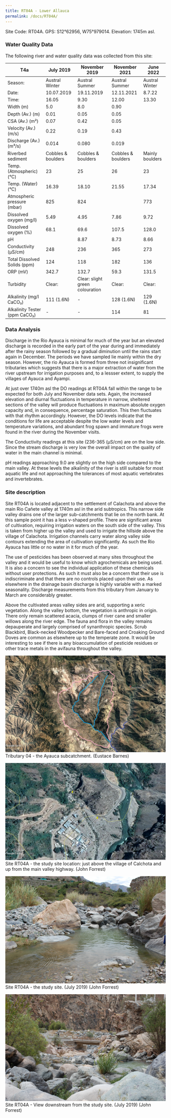 ```yaml
---
title: RT04A - Lower Allauca
permalink: /docs/RT04A/
---
```


Site Code: RT04A.  GPS: S12°62956, W75°979014. Elevation:
1745m asl.


### Water Quality Data

The following river and water quality data was collected from this site:

|     T4a                              |     July 2019             |     November 2019                      |     November 2021         |     June 2022          |
|--------------------------------------|---------------------------|----------------------------------------|---------------------------|------------------------|
|     Season:                          |     Austral Winter        |     Austral Summer                     |     Austral Summer        |     Austral Winter     |
|     Date:                            |     10.07.2019            |     19.11.2019                         |     12.11.2021            |     8.7.22             |
|     Time:                            |     16.05                 |     9.30                               |     12.00                 |     13.30              |
|     Width (m)                        |     5.0                   |     8.0                                |     0.90                  |                        |
|     Depth (Av.) (m)                  |     0.01                  |     0.05                               |     0.05                  |                        |
|     CSA (Av.) (m²)                   |     0.07                  |     0.42                               |     0.05                  |                        |
|     Velocity (Av.) (m/s)             |     0.22                  |     0.19                               |     0.43                  |                        |
|     Discharge (Av.) (m³/s)           |     0.014                 |     0.080                              |     0.019                 |                        |
|     Riverbed sediment                |     Cobbles & boulders    |     Cobbles & boulders                 |     Cobbles & boulders    |     Mainly boulders    |
|     Temp. (Atmospheric) (°C)         |     23                    |     25                                 |     26                    |     23                 |
|     Temp. (Water) (°C)               |     16.39                 |     18.10                              |     21.55                 |     17.34              |
|     Atmospheric pressure (mbar)      |     825                   |     824                                |                           |     773                |
|     Dissolved oxygen (mg/l)          |     5.49                  |     4.95                               |     7.86                  |     9.72               |
|     Dissolved oxygen (%)             |     68.1                  |     69.6                               |     107.5                 |     128.0              |
|     pH                               |                           |     8.87                               |     8.73                  |     8.66               |
|     Conductivity (µS/cm)             |     248                   |     236                                |     365                   |     273                |
|     Total Dissolved Solids (ppm)     |     124                   |     118                                |     182                   |     136                |
|     ORP (mV)                         |     342.7                 |     132.7                              |     59.3                  |     131.5              |
|     Turbidity                        |     Clear:                |     Clear: slight green colouration    |     Clear:                |     Clear:             |
|     Alkalinity (mg/l CaCO₃)          |     111 (1.6N)            |     -                                  |     128 (1.6N)            |     129 (1.6N)         |
|     Alkalinity Tester (ppm CaCO₃)    |     -                     |     -                                  |     114                   |     81                 |


### Data Analysis
Discharge in the Rio Ayauca is minimal for much of the year but an elevated discharge is recorded in the early part of the year during and immediately after the rainy season followed by a gradual diminution until the rains start again in December. The periods we have sampled lie mainly within the dry season. However, the rio Ayauca is formed from three not insignificant tributaries which suggests that there is a major extraction of water from the river upstream for irrigation purposes and, to a lessser extent, to supply the villages of Ayauca and Ayampi.   

At just over 1740m asl the DO readings at RT04A fall within the range to be expected for both July and November data sets. Again, the increased elevation and diurnal fluctuations in temperature in narrow, sheltered sections of the valley will produce fluctuations in maximum absolute oxygen capacity and, in consequence, percentage saturation. This then fluctuates with that rhythm accordingly. However, the DO levels indicate that the conditions for life are acceptable despite the low water levels and temperature variations, and abundant frog spawn and immature frogs were found in the river during the November visits.

The Conductivity readings at this site (236-365 (µS/cm) are on the low side. Since the stream discharge is very low the overall impact on the quality of water in the main channel is minimal.  

pH readings approaching 9.0 are slightly on the high side compared to the main valley. At these levels the alkalinity of the river is still suitable for most aquatic life and not approaching the tolerances of most aquatic vertebrates and invertebrates.


### Site description
Site RT04A is located adjacent to the settlement of Calachota and above the main Rio Cañete valley at 1740m asl in the arid subtropics. This narrow side valley drains one of the larger sub-catchments that lie on the north bank. At this sample point it has a less v-shaped profile. There are significant areas of cultivation, requiring irrigation waters on the south side of the valley. This is taken from higher up the valley and used to irrigate the hillside above the village of Calachota. Irrigation channels carry water along valley side contours extending the area of cultivation significantly. As such the Rio Ayauca has little or no water in it for much of the year. 

The use of pesticides has been observed at many sites throughout the valley and it would be useful to know which agrochemicals are being used. It is also a concern to see the individual application of these chemicals without user protections. As such it must also be a concern that their use is indiscriminate and that there are no controls placed upon their use. As elsewhere in the drainage basin discharge is highly variable with a marked seasonality. Discharge measurements from this tributary from January to March are considerably greater.

Above the cultivated areas valley sides are arid, supporting a xeric vegetation. Along the valley bottom, the vegetation is anthropic in origin. There only remain scattered acacia, clumps of river cane and smaller willows along the river edge. The fauna and flora in the valley remains depauperate and largely comprised of synanthropic species. Scrub Blackbird, Black-necked Woodpecker and Bare-faced and Croaking Ground Doves are common as elsewhere up to the temperate zone. It would be interesting to see if there is any bioaccumulation of pesticide residues or other trace metals in the avifauna throughout the valley. 


![Tributary T04 - the Ayauca subcatchment. (Eustace Barnes)](/assets/SiteDescriptions/T4/T4Ayuacasubcatchment.jpg)
Tributary 04 - the Ayauca subcatchment. (Eustace Barnes)


![Site T04A - the study site location. (John Forrest)](/assets/SiteDescriptions/T4/RT04ALowerAyaucavalley.jpg)
Site RT04A - the study site location: just above the village of Calchota and up from the main valley highway. (John Forrest)


![Site T04A - the study site. (John Forrest)](/assets/SiteDescriptions/T4/T4AStudysite.JPG)
Site RT04A - the study site. (July 2019) (John Forrest)


![Site T04A - View downstream from the study site. (John Forrest)](/assets/SiteDescriptions/T4/T4AViewdownstream.JPG)
Site RT04A - View downstream from the study site. (July 2019) (John Forrest)
